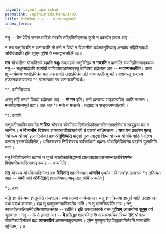 ```yaml
---
layout: layout_upanishad
permalink: /upanishads/kena/1/03
title: केनोपनिषत् १.३ -- न तत्र चक्षुर्गच्छति
index_terms:
---
```


ननु -- येन प्रेरितं सन्मनआदिकं गच्छति तदिदमितीदन्तया कुतो न
प्रदर्श्यत इत्यत आह --

<div class="mulam" markdown="1">
न तत्र चक्षुर्गच्छति न वाग्गच्छति नो मनो  
न विद्मो न विजानीमो यथैतदनुशिष्याद्  
अन्यदेव तद्विदितादथो अविदितादधि  
इति शुश्रुम पूर्वेषां ये नस्तद्वाचचक्षिरे॥३॥
</div>

**तत्र** श्रोत्रादीनां श्रोत्रादिरूपे ब्रह्मणि **चक्षुः** रूपग्राहकं चक्षुरिन्द्रियं
**न** **गच्छति** न प्राप्नोति रूपादिहीनत्वाद्ब्रह्मणः।
ननु -- चक्षुरग्राह्येऽपि स्वर्गादौ
वाग्विषयत्वदर्शनादस्तु वाग्विषयं ब्रह्मेत्यत आह -- **न वाग्गच्छती**ति।
वाचा ह्युच्चार्यमाणः शब्दोऽभिधेयं यदा प्रकाशयति तदाऽभिधेयं प्रति वाग्गच्छतीत्युच्यते।
ब्रह्मणस्तु शब्दस्य तज्जनककारणस्य *१ चात्मत्वान्न तत्र वाग्गच्छतीत्यर्थः।

<div class="footnote" markdown="1">
*१. वागिन्द्रियस्य
</div>

अस्तु तर्हि मनसो विषयो ब्रह्मेत्यत आह -- **नो मन** इति।
मनो ह्यन्यस्य सङ्कल्पयितृ
भवति नात्मनः।
मनसोऽप्यात्मभूतं ब्रह्म।
अतः तत्र *२ मनो न गच्छति।
तद्ब्रह्म
न सङ्कल्पयतीत्यर्थः।

<div class="footnote" markdown="1">
*२. ब्रह्मणि
</div>

चक्षुरादीनामविषयत्वादेव **न विद्मः** श्रोत्रस्य श्रोत्रमित्यादिनोक्तोपदेशमन्तरेणात्मदर्शनोपायं स्वबुद्ध्या वयं न जानीमः।
**न
विजानीमः** विशेषतः शास्त्राचार्योपदेशतोऽपि तं प्रकारं नाधिगच्छामः।
**यथा**
येन प्रकारेण **एतत्** 'श्रोत्रस्य श्रोत्रम्' इत्यादिनोक्तं ब्रह्म **अनुशिष्यात्** मादृशो गुरुः
त्वादृशं शिष्यं श्रोत्रस्य श्रोत्रमित्यादिनोपदिश्य पश्चात् इदन्तयोपदिशेत्।
अनिदंरूपस्य निर्विशेषस्य सर्वसाक्षिणो ब्रह्मणः श्रोत्रादिशेषित्वेनैव प्रदर्शनं युक्तमिति भावः।

ननु निर्विशेषत्वमेव ब्रह्मणो न युक्तं सर्वलोकप्रसिद्धाभ्यां ज्ञातत्वाज्ञातत्वाभ्यामन्यतरविशेषणेन विशेषणीयत्वादित्याशङ्कयाह -- अन्यदिति।

**तत्**
श्रोत्रस्य श्रोत्रमित्यादिनोक्तं ब्रह्म **विदितात्** ज्ञानविषयात् **अन्यदेव** पृथगेव।
किन्तर्ह्यज्ञातस्वरूपं *३ तदित्यत आह -- **अथो** अपि **अविदितात्** ज्ञानाविषयादव्याकृतात् **अधि** अन्यदेव | 

<div class="footnote" markdown="1">
*३. ब्रह्म
</div>

यद्धि ज्ञानक्रियया ज्ञातुर्भाति तज्ज्ञातम्।
यथा प्रत्यक्षं
कार्यजातम्।
यत्तु ज्ञानक्रियया ज्ञातुर्न भाति तदज्ञानम्।
यथा परोक्षं कारणम्।
ब्रह्म तु ज्ञातुरात्मत्वान्नित्यमेव भाति।
न तु ज्ञानक्रिययेति भावः।
ननु स्वकपोलकल्पितमेवेदमित्याशङ्कयाह -- इतीति।
**इति** उक्तप्रकारकं वचनं **पूर्वेषाम्**
आचार्याणां **शुश्रुम** वयं श्रुतवन्तः।
ननु -- के ते इत्यत आह -- **ये** प्रसिद्धाः
शास्त्रविदः **नः** अस्मभ्यमधिकारिभ्यः **तत्** श्रोत्रस्य श्रोत्रमित्यादिनोक्तं ब्रह्म
**व्याचचक्षिरे** आसमन्तादुक्तवन्तः।
एतेन गुरुमुखादेव विद्यावगतिर्भवति
नान्यथेति सूचितम्॥३॥

